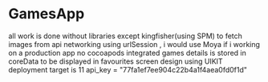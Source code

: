 # GamesApp

all work is done without libraries except kingfisher(using SPM) to fetch images from api 
networking using urlSession , i would use Moya if i working on a production app
no cocoapods integrated
games details is stored in coreData to be displayed in favourites screen
design using UIKIT
deployment target is 11
api_key = "77fa1ef7ee904c22b4a1f4aea0fd0f1d"
